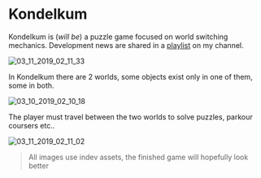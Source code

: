 # Kondelkum
Kondelkum is (*will be*) a puzzle game focused on world switching mechanics. Development news are shared in a [playlist](https://www.youtube.com/playlist?list=PL_01GZnwpJ6A6L-GDkaAzy8ICr7dEavj1) on my channel.

![03_11_2019_02_11_33](https://user-images.githubusercontent.com/26630940/62411784-daddda00-b5f8-11e9-8e1c-80fa3a6f51e6.png)

In Kondelkum there are 2 worlds, some objects exist only in one of them, some in both.

![03_10_2019_02_10_18](https://user-images.githubusercontent.com/26630940/62411836-8d15a180-b5f9-11e9-80bd-6fd172c69fee.png)

The player must travel between the two worlds to solve puzzles, parkour coursers etc..

![03_11_2019_02_11_02](https://user-images.githubusercontent.com/26630940/62411838-a1599e80-b5f9-11e9-82d8-ee6e7a3c292a.png)

> All images use indev assets, the finished game will hopefully look better
